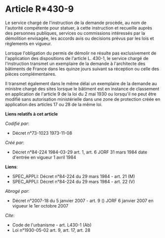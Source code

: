 # Article R*430-9

Le service chargé de l'instruction de la demande procède, au nom de l'autorité compétente pour statuer, à cette instruction
et recueille auprès des personnes publiques, services ou commissions intéressés par la démolition envisagée, les accords avis
ou decisions prévus par les lois et règlements en vigueur.

Lorsque l'obligation du permis de démolir ne résulte pas exclusivement de l'application des dispositions de l'article L.
430-1, le service chargé de l'instruction transmet un exemplaire de la demande à l'architecte des bâtiments de France dans
les quinze jours suivant sa réception ou celle des pièces complémentaires.

Il transmet également dans le même délai un exemplaire de la demande au ministre chargé des sites lorsque le bâtiment est en
instance de classement en application de l'article 9 de la loi du 2 mai 1930 ou lorsqu'il ne peut être modifié sans
autorisation ministérielle dans une zone de protection créée en application des articles 17 ou 28 de la même loi.

**Liens relatifs à cet article**

_Codifié par_:

  - Décret n°73-1023 1973-11-08

_Créé par_:

  - Décret n°84-224 1984-03-29 art. 1, art. 6 JORF 31 mars 1984 date d'entrée en vigueur 1 avril 1984

**Liens**:

  - SPEC_APPLI: Décret n°84-224 du 29 mars 1984 - art. 21 (M)
  - SPEC_APPLI: Décret n°84-224 du 29 mars 1984 - art. 22 (V)

_Abrogé par_:

  - Décret n°2007-18 du 5 janvier 2007 - art. 9 () JORF 6 janvier 2007 en vigueur le 1er octobre 2007

_Cite_:

  - Code de l'urbanisme - art. L430-1 (Ab)
  - Loi n°1930-05-02 art. 9, art. 17, art. 28
